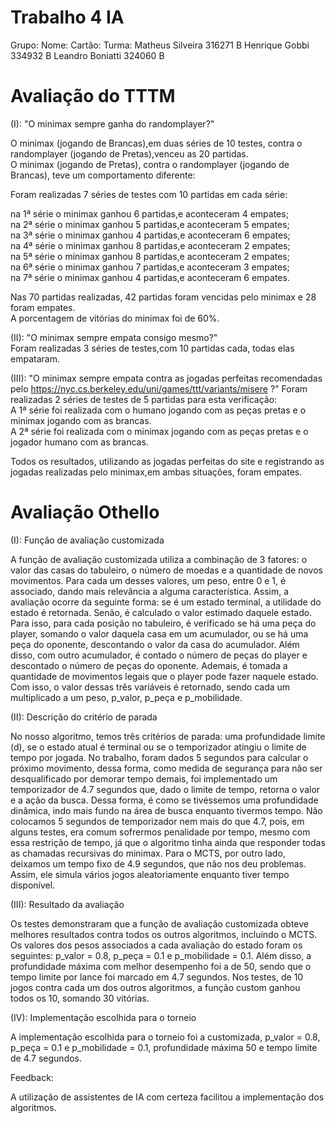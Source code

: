 # Trabalho 4 IA

Grupo:
Nome:              Cartão:   Turma:
Matheus Silveira   316271    B
Henrique Gobbi     334932    B
Leandro Boniatti   324060    B

# Avaliação do TTTM
(I): "O minimax sempre ganha do randomplayer?"

O minimax (jogando de Brancas),em duas séries de 10 testes, contra o randomplayer (jogando de Pretas),venceu as 20 partidas.    
O minimax (jogando de Pretas), contra o randomplayer (jogando de Brancas), teve um comportamento diferente:

Foram realizadas 7 séries de testes com 10 partidas em cada série: 

na 1ª série o minimax ganhou 6 partidas,e aconteceram 4 empates;   
na 2ª série o minimax ganhou 5 partidas,e aconteceram 5 empates;   
na 3ª série o minimax ganhou 4 partidas,e aconteceram 6 empates;   
na 4ª série o minimax ganhou 8 partidas,e aconteceram 2 empates;   
na 5ª série o minimax ganhou 8 partidas,e aconteceram 2 empates;   
na 6ª série o minimax ganhou 7 partidas,e aconteceram 3 empates;   
na 7ª série o minimax ganhou 4 partidas,e aconteceram 6 empates.

Nas 70 partidas realizadas, 42 partidas foram vencidas pelo minimax e 28 foram empates.     
A porcentagem de vitórias do minimax foi de 60%. 
    

(II): "O minimax sempre empata consigo mesmo?"  
Foram realizadas 3 séries de testes,com 10 partidas cada, todas elas empataram.


(III): "O minimax sempre empata contra as jogadas perfeitas recomendadas pelo
https://nyc.cs.berkeley.edu/uni/games/ttt/variants/misere ?"
Foram realizadas 2 séries de testes de 5 partidas para esta verificação:    
A 1ª série foi realizada com o humano jogando com as peças pretas e o minimax jogando com as brancas.   
A 2ª série foi realizada com o minimax jogando com as peças pretas e o jogador humano com as brancas.

Todos os resultados, utilizando as jogadas perfeitas do site e registrando as jogadas realizadas pelo minimax,em ambas situações, foram empates.

# Avaliação Othello

(I): Função de avaliação customizada

A função de avaliação customizada utiliza a combinação de 3 fatores: o valor das casas do tabuleiro, o número de moedas e a quantidade de novos movimentos.
Para cada um desses valores, um peso, entre 0 e 1, é associado, dando mais relevância a alguma característica. Assim, a avaliação ocorre da seguinte forma:
se é um estado terminal, a utilidade do estado é retornada. Senão, é calculado o valor estimado daquele estado. Para isso, para cada posição no tabuleiro, 
é verificado se há uma peça do player, somando o valor daquela casa em um acumulador, ou se há uma peça do oponente, descontando o valor da casa do 
acumulador. Além disso, com outro acumulador, é contado o número de peças do player e descontado o número de peças do oponente. Ademais, é tomada a quantidade
de movimentos legais que o player pode fazer naquele estado. Com isso, o valor dessas três variáveis é retornado, sendo cada um multiplicado a um peso, 
p_valor, p_peça e p_mobilidade.

(II): Descrição do critério de parada

No nosso algoritmo, temos três critérios de parada: uma profundidade limite (d), se o estado atual é terminal ou se o temporizador atingiu o limite de tempo
por jogada. No trabalho, foram dados 5 segundos para calcular o próximo movimento, dessa forma, como medida de segurança para não ser desqualificado por 
demorar tempo demais, foi implementado um temporizador de 4.7 segundos que, dado o limite de tempo, retorna o valor e a ação da busca. Dessa forma, é como se
tivéssemos uma profundidade dinâmica, indo mais fundo na área de busca enquanto tivermos tempo. Não colocamos 5 segundos de temporizador nem mais do que 4.7,
pois, em alguns testes, era comum sofrermos penalidade por tempo, mesmo com essa restrição de tempo, já que o algoritmo tinha ainda que responder todas as  chamadas recursivas do minimax. Para o MCTS, por outro lado, deixamos um tempo fixo de 4.9 segundos, que não nos deu problemas. Assim, ele simula vários jogos
aleatoriamente enquanto tiver tempo disponível.

(III): Resultado da avaliação

Os testes demonstraram que a função de avaliação customizada obteve melhores resultados contra todos os outros algoritmos, incluíndo o MCTS. Os valores dos 
pesos associados a cada avaliação do estado foram os seguintes: p_valor = 0.8, p_peça = 0.1 e p_mobilidade = 0.1. Além disso, a profundidade máxima com 
melhor desempenho foi a de 50, sendo que o tempo limite por lance foi marcado em 4.7 segundos. Nos testes, de 10 jogos contra cada um dos outros algoritmos, 
a função custom ganhou todos os 10, somando 30 vitórias.

(IV): Implementação escolhida para o torneio

A implementação escolhida para o torneio foi a customizada, p_valor = 0.8, p_peça = 0.1 e p_mobilidade = 0.1, profundidade máxima 50 e tempo limite de 4.7 segundos.

Feedback:

A utilização de assistentes de IA com certeza facilitou a implementação dos algoritmos.

